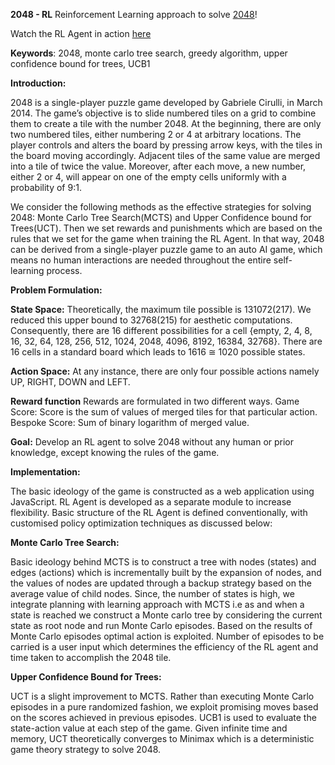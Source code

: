 **2048 - RL**
Reinforcement Learning approach to solve [2048](https://github.com/gabrielecirulli/2048)!

Watch the RL Agent in action [here](http://joyfred.github.io/2048-RL/)

**Keywords**: 2048, monte carlo tree search, greedy algorithm, upper confidence bound for trees, UCB1

**Introduction:**

2048 is a single-player puzzle game developed by Gabriele Cirulli, in March 2014. The game’s objective is to slide numbered tiles on a grid to combine them to create a tile with the number 2048. At the beginning, there are only two numbered tiles, either numbering 2 or 4 at arbitrary locations. The player controls and alters the board by pressing arrow keys, with the tiles in the board moving accordingly. Adjacent tiles of the same value are  merged into a tile of twice the value. Moreover, after each move, a new number, either 2 or 4, will appear on one of the empty cells uniformly with a probability of 9:1.

We consider the following methods as the  effective strategies for solving 2048: Monte Carlo Tree Search(MCTS) and Upper Confidence bound for Trees(UCT). Then we set rewards and punishments which are based on the rules that we set for the game when training the RL Agent. In that way, 2048 can be derived from a single-player puzzle game to an auto AI game, which means no human interactions are needed throughout the entire self-learning process. 

**Problem Formulation:**

**State Space:**
Theoretically, the maximum tile possible is 131072(217). We reduced this upper bound to 32768(215) for aesthetic computations. Consequently, there are 16 different possibilities for a cell {empty, 2, 4, 8, 16, 32, 64, 128, 256, 512, 1024, 2048, 4096, 8192, 16384,  32768}. There are 16 cells in a standard board which leads to 1616 ≅ 1020 possible states.

**Action Space:**
At any instance, there are only four possible actions namely UP, RIGHT, DOWN and LEFT.

**Reward function**
Rewards are formulated in two different ways.
Game Score: Score is the sum of values of merged tiles for that particular action.
Bespoke Score: Sum of binary logarithm of merged value.

**Goal:**
Develop an RL agent to solve 2048 without any human or prior knowledge, except knowing the rules of the game.

**Implementation:**

The basic ideology of the game is constructed as a web application using JavaScript. RL Agent is developed as a separate module to increase flexibility. Basic structure of the RL Agent is defined conventionally, with customised policy optimization techniques as discussed below:

**Monte Carlo Tree Search:**

Basic ideology behind MCTS is to construct a tree with nodes (states) and edges (actions) which is incrementally built by the expansion of nodes, and the values of nodes are updated through a backup strategy based on the average value of child nodes. Since, the number of states is high, we integrate planning with learning approach with MCTS i.e as and when a state is reached we construct a Monte carlo tree by considering the current state as root node and run Monte Carlo episodes. Based on the results of Monte Carlo episodes optimal action is exploited. Number of episodes to be carried is a user input which determines the efficiency of the RL agent and time taken to accomplish the 2048 tile.

**Upper Confidence Bound for Trees:**

UCT is a slight improvement to MCTS. Rather than executing Monte Carlo episodes in a pure randomized fashion, we exploit promising moves  based on the scores achieved in previous episodes. UCB1 is used to evaluate the state-action value at each step of the game. Given infinite time and memory, UCT theoretically converges to Minimax which is a deterministic game theory strategy to solve 2048. 



